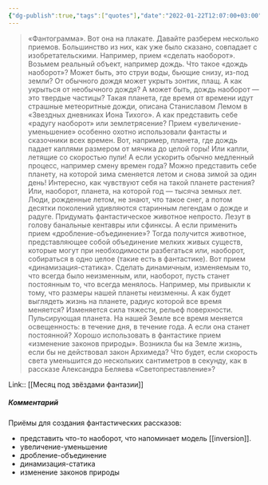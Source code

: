```yaml
---
{"dg-publish":true,"tags":["quotes"],"date":"2022-01-22T12:07:00+03:00","title":"Приёмы фантастических рассказов","modified_at":"2022-06-03T09:22:09+03:00","permalink":"/quotes/202201221207/","dgHomeLink":false,"dgPassFrontmatter":true}
---
```



> «Фантограмма». Вот она на плакате. Давайте разберем несколько приемов. Большинство из них, как уже было сказано, совпадает с изобретательскими. Например, прием «сделать наоборот». Возьмем реальный объект, например дождь. Что такое «дождь наоборот»? Может быть, это струи воды, бьющие снизу, из-под земли? От обычного дождя может укрыть зонтик, плащ. А как укрыться от необычного дождя? А может быть, дождь наоборот — это твердые частицы? Такая планета, где время от времени идут страшные метеоритные дожди, описана Станиславом Лемом в «Звездных дневниках Иона Тихого». А как представить себе «радугу наоборот» или землетрясение? Прием «увеличение-уменьшение» особенно охотно использовали фантасты и сказочники всех времен. Вот, например, планета, где дождь падает каплями размером от мячика до целой горы! Или капли, летящие со скоростью пули! А если ускорить обычно медленный процесс, например смену времен года? Можно представить себе планету, на которой зима сменяется летом и снова зимой за один день! Интересно, как чувствуют себя на такой планете растения? Или, наоборот, планета, на которой год — тысяча земных лет. Люди, рожденные летом, не знают, что такое снег, а потом десятки поколений удивляются старинным легендам о дожде и радуге. Придумать фантастическое животное непросто. Лезут в голову банальные кентавры или сфинксы. А если применить прием «дробление-объединение»? Тогда получится животное, представляющее собой объединение мелких живых существ, которые могут при необходимости разбегаться или, наоборот, собираться в одно целое (такие есть в фантастике). Вот прием «динамизация-статика». Сделать динамичным, изменяемым то, что всегда было неизменным, или, наоборот, пусть станет постоянным то, что всегда менялось. Например, мы привыкли к тому, что размеры нашей планеты неизменны. А как будет выглядеть жизнь на планете, радиус которой все время меняется? Изменяется сила тяжести, рельеф поверхности. Пульсирующая планета. На нашей Земле все время меняется освещенность: в течение дня, в течение года. А если она станет постоянной? Хорошо использовать в фантастике прием «изменение законов природы». Возникла бы на Земле жизнь, если бы не действовал закон Архимеда? Что будет, если скорость света уменьшится до нескольких сантиметров в секунду, как в рассказе Александра Беляева «Светопреставление»?

Link:: [[Месяц под звёздами фантазии]]

##### Комментарий

Приёмы для создания фантастических рассказов:
- представить что-то наоборот, что напоминает модель [[inversion]].
- увеличение-уменьшение
- дробление-объединение
- динамизация-статика
- изменение законов природы
